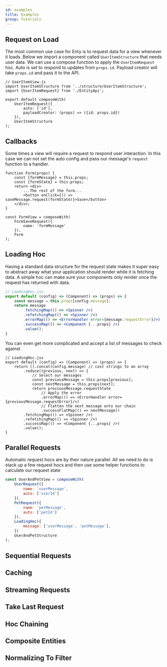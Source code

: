 ```yaml
---
id: examples
title: Examples
group: Tutorials
---
```


## Request on Load
The most common use case for Enty is to request data for a view whenever it loads. 
Below we import a component called `UserItemStructure` that needs user data.
We can use a compose function to apply the `UserItemRequest` hoc.
Auto is set to respond to updates from `props.id`.
Payload creator will take `props.id` and pass it to the API.

```
// UserItemView.js
import UserItemStructure from '../structure/UserItemStructure';
import {UserItemRequest} from './EntityApi';

export default composeWith(
    UserItemRequest({
        auto: ['id'],
        payloadCreator: (props) => ({id: props.id})
    }),
    UserItemStructure
);
```

## Callbacks
Some times a view will require a request to respond user interaction. In this case we can not set
the auto config and pass our message's `request` function to a handler.

```
function Form(props) {
    const {formMessage} = this.props;
    const {formState} = this.props;
    return <div>
        ...The rest of the form...
        <button onClick={() => saveMessage.request(formState)}>Save</button>
    </div>;
}

const FormView = composeWith(
    FormSaveRequest({
        name: 'formMessage'
    }),
    Form
);

```
## Loading Hoc
Having a standard data structure for the request state makes it super easy to abstract away what
your application should render while it is fetching data. A simple hoc can make sure your components
only render once the request has returned with data.

```jsx
// LoadingHoc.jsx
export default (config) => (Component) => (props) => {
    const message = this.props[config.message];
    return message
        .fetchingMap(() => <Spinner />)
        .refetchingMap(() => <Spinner />)
        .errorMap(() => <ErrorHandler error={message.requestError}/>)
        .successMap(() => <Component {...props} />)
        .value();
}
```

You can even get more complicated and accept a list of messages to check against

```
// LoadingHoc.jsx
export default (config) => (Component) => (props) => {
    return [].concat(config.message) // cast strings to an array
        .reduce((previous, next) => {
            // Select our messages
            const previousMessage = this.props[previous];
            const nextMessage = this.props[next];
            return previousMessage.requestState
                // Apply the error
                .errorMap(() => <ErrorHandler error={previousMessage.requestError}/>)
                // Flatten the next message onto our chain
                .successFlatMap(() => nextMessage))
        .fetchingMap(() => <Spinner />)
        .refetchingMap(() => <Spinner />)
        .successMap(() => <Component {...props} />)
        .value();
}
```

## Parallel Requests
Automatic request hocs are by their nature parallel. All we need to do is stack up a few request
hocs and then use some helper functions to calculate our request state

```js
const UserAndPetView = composeWith(
    UserRequest({
        name: 'userMessage',
        auto: ['userId']
    }),
    PetRequest({
        name: 'petMessage',
        auto: ['petId']
    }),
    LoadingHoc({
        message: ['userMessage', 'petMessage'],
    })
    UserAndPetStructure
);
```

## Sequential Requests


## Caching

## Streaming Requests

## Take Last Request

## Hoc Chaining

## Composite Entities

## Normalizing To Filter

